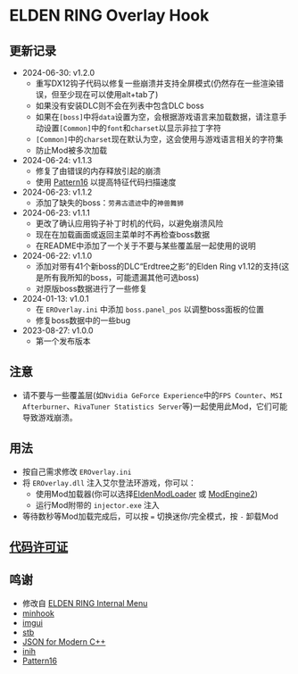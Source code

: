 # ELDEN RING Overlay Hook

## 更新记录
* 2024-06-30: v1.2.0
  + 重写DX12钩子代码以修复一些崩溃并支持全屏模式(仍然存在一些渲染错误，但至少现在可以使用alt+tab了)
  + 如果没有安装DLC则不会在列表中包含DLC boss
  + 如果在`[boss]`中将`data`设置为空，会根据游戏语言来加载数据，请注意手动设置`[Common]`中的`font`和`charset`以显示非拉丁字符
  + `[Common]`中的`charset`现在默认为空，这会使用与游戏语言相关的字符集
  + 防止Mod被多次加载
* 2024-06-24: v1.1.3
  + 修复了由错误的内存释放引起的崩溃
  + 使用 [Pattern16](https://github.com/Dasaav-dsv/Pattern16) 以提高特征代码扫描速度
* 2024-06-23: v1.1.2
  + 添加了缺失的boss：`劳弗古遗迹`中的`神兽舞狮`
* 2024-06-23: v1.1.1
  + 更改了确认应用钩子补丁时机的代码，以避免崩溃风险
  + 现在在加载画面或返回主菜单时不再检查boss数据
  + 在README中添加了一个关于不要与某些覆盖层一起使用的说明
* 2024-06-22: v1.1.0
  + 添加对带有41个新boss的DLC“Erdtree之影”的Elden Ring v1.12的支持(这是所有我所知的boss，可能遗漏其他可选boss)
  + 对原版boss数据进行了一些修复
* 2024-01-13: v1.0.1
  + 在 `EROverlay.ini` 中添加 `boss.panel_pos` 以调整boss面板的位置
  + 修复boss数据中的一些bug
* 2023-08-27: v1.0.0
  + 第一个发布版本

## 注意
* 请不要与一些覆盖层(如`Nvidia GeForce Experience`中的`FPS Counter`、`MSI Afterburner`、`RivaTuner Statistics Server`等)一起使用此Mod，它们可能导致游戏崩溃。

## 用法
* 按自己需求修改 `EROverlay.ini`
* 将 `EROverlay.dll` 注入艾尔登法环游戏，你可以：
  + 使用Mod加载器(你可以选择[EldenModLoader](https://www.nexusmods.com/eldenring/mods/117) 或 [ModEngine2](https://github.com/soulsmods/ModEngine2))
  + 运行Mod附带的 `injector.exe` 注入
* 等待数秒等Mod加载完成后，可以按 `=` 切换迷你/完全模式，按 `-` 卸载Mod

## [代码许可证](https://github.com/soarqin/EROverlay/blob/master/LICENSE)

## 鸣谢
* 修改自 [ELDEN RING Internal Menu](https://github.com/NightFyre/ELDENRING-INTERNAL)
* [minhook](https://github.com/TsudaKageyu/minhook)
* [imgui](https://github.com/ocornut/imgui)
* [stb](https://github.com/nothings/stb)
* [JSON for Modern C++]( https://github.com/nlohmann/json)
* [inih](https://github.com/benhoyt/inih)
* [Pattern16](https://github.com/Dasaav-dsv/Pattern16)
